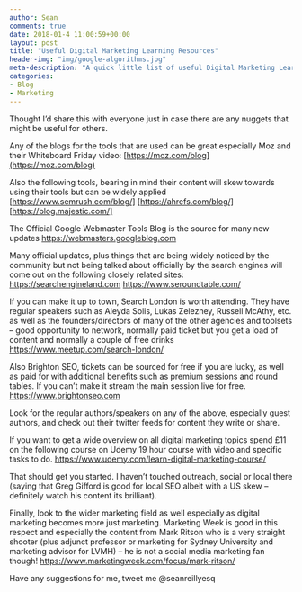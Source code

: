 ```yaml
---
author: Sean
comments: true
date: 2018-01-4 11:00:59+00:00
layout: post
title: "Useful Digital Marketing Learning Resources"
header-img: "img/google-algorithms.jpg"
meta-description: "A quick little list of useful Digital Marketing Learning Resources that I rate"
categories:
- Blog
- Marketing
---
```


Thought I’d share this with everyone just in case there are any nuggets that might be useful for others. 

Any of the blogs for the tools that are used can be great especially Moz and their Whiteboard Friday video:
[https://moz.com/blog](https://moz.com/blog)

Also the following tools, bearing in mind their content will skew towards using their tools but can be widely applied
[https://www.semrush.com/blog/]
[https://ahrefs.com/blog/]
[https://blog.majestic.com/]

The Official Google Webmaster Tools Blog is the source for many new updates 
https://webmasters.googleblog.com

Many official updates, plus things that are being widely noticed by the community but not being talked about officially by the search engines  will come out on the following closely related sites:
https://searchengineland.com 
https://www.seroundtable.com/

If you can make it up to town, Search London is worth attending. They have regular speakers such as Aleyda Solis, Lukas Zelezney, Russell McAthy, etc. as well as the founders/directors of many of the other agencies and toolsets – good opportunity to network, normally paid ticket but you get a load of content and normally a couple of free drinks
https://www.meetup.com/search-london/ 

Also Brighton SEO, tickets can be sourced for free if you are lucky, as well as paid for with additional benefits such as premium sessions and round tables.
If you can’t make it stream the main session live for free.
https://www.brightonseo.com 

Look for the regular authors/speakers on any of the above, especially guest authors, and check out their twitter feeds for content they write or share.

If you want to get a wide overview on all digital marketing topics spend £11 on the following course on Udemy 19 hour course with video and specific tasks to do.
https://www.udemy.com/learn-digital-marketing-course/

That should get you started. I haven’t touched outreach, social or local there (saying that Greg Gifford is good for local SEO albeit with a US skew – definitely watch his content its brilliant).

Finally, look to the wider marketing field as well especially as digital marketing becomes more just marketing. Marketing Week is good in this respect and especially the content from Mark Ritson who is a very straight shooter (plus adjunct professor or marketing for Sydney University and marketing advisor for LVMH) – he is not a social media marketing fan though! 
https://www.marketingweek.com/focus/mark-ritson/ 


Have any suggestions for me, tweet me @seanreillyesq
